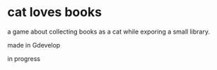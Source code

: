 # cat loves books

a game about collecting books as a cat while exporing a small library.

made in Gdevelop

in progress